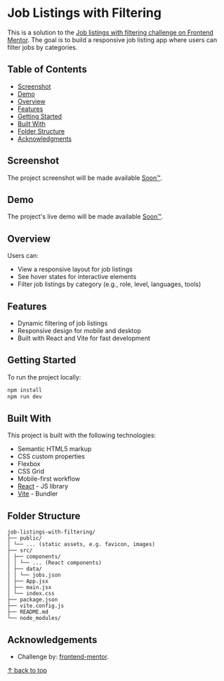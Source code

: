 # Job Listings with Filtering

This is a solution to the [Job listings with filtering challenge on Frontend Mentor](https://www.frontendmentor.io/challenges/job-listings-with-filtering-ivstIPCt). The goal is to build a responsive job listing app where users can filter jobs by categories.

## Table of Contents

- [Screenshot](#screenshot)
- [Demo](#demo)
- [Overview](#overview)
- [Features](#features)
- [Getting Started](#getting-started)
- [Built With](#built-with)
- [Folder Structure](#folder-structure)
- [Acknowledgments](#acknowledgements)

## Screenshot

The project screenshot will be made available [Soon™](https://wowwiki-archive.fandom.com/wiki/Soon).

## Demo

The project's live demo will be made available [Soon™](https://wowwiki-archive.fandom.com/wiki/Soon).

## Overview

Users can:

- View a responsive layout for job listings
- See hover states for interactive elements
- Filter job listings by category (e.g., role, level, languages, tools)

## Features

- Dynamic filtering of job listings
- Responsive design for mobile and desktop
- Built with React and Vite for fast development

## Getting Started

To run the project locally:

```sh
npm install
npm run dev
```

## Built With

This project is built with the following technologies:

- Semantic HTML5 markup
- CSS custom properties
- Flexbox
- CSS Grid
- Mobile-first workflow
- [React](https://reactjs.org/) - JS library
- [Vite](https://vite.dev/) - Bundler

## Folder Structure

```text
job-listings-with-filtering/
├── public/
│ └── ... (static assets, e.g. favicon, images)
├── src/
│ ├── components/
│ │ └── ... (React components)
│ ├── data/
│ │ └── jobs.json
│ ├── App.jsx
│ ├── main.jsx
│ └── index.css
├── package.json
├── vite.config.js
├── README.md
└── node_modules/
```

## Acknowledgements

- Challenge by: [frontend-mentor](https://www.frontendmentor.io/).

[↑ back to top](#job-listings-with-filtering)
